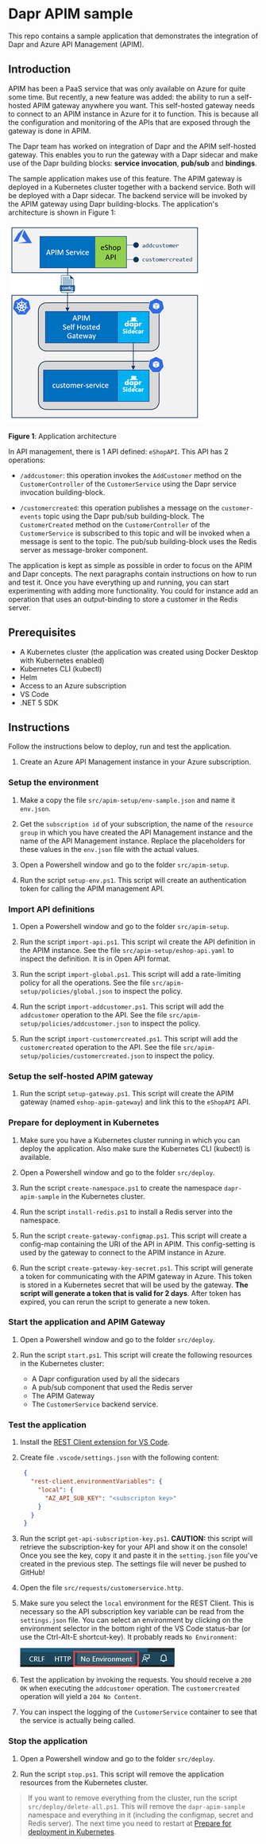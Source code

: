 # Dapr APIM sample

This repo contains a sample application that demonstrates the integration of Dapr and Azure API Management (APIM).

## Introduction

APIM has been a PaaS service that was only available on Azure for quite some time. But recently, a new feature was added: the ability to run a self-hosted APIM gateway anywhere you want. This self-hosted gateway needs to connect to an APIM instance in Azure for it to function. This is because all the configuration and monitoring of the APIs that are exposed through the gateway is done in APIM.

The Dapr team has worked on integration of Dapr and the APIM self-hosted gateway. This enables you to run the gateway with a Dapr sidecar and make use of the Dapr building blocks: **service invocation**, **pub/sub** and **bindings**.

The sample application makes use of this feature. The APIM gateway is deployed in a Kubernetes cluster together with a backend service. Both will be deployed with a Dapr sidecar. The backend service will be invoked by the APIM gateway using Dapr building-blocks. The application's architecture is shown in Figure 1:

![Application architecture](/img/app-architecture.png)

**Figure 1**: Application architecture

In API management, there is 1 API defined: `eShopAPI`. This API has 2 operations:  

- `/addcustomer`: this operation invokes the `AddCustomer` method on the `CustomerController` of the `CustomerService` using the Dapr service invocation building-block.

- `/customercreated`: this operation publishes a message on the `customer-events` topic using the Dapr pub/sub building-block. The `CustomerCreated` method on the `CustomerController` of the `CustomerService` is subscribed to this topic and will be invoked when a message is sent to the topic. The pub/sub building-block uses the Redis server as message-broker component.

The application is kept as simple as possible in order to focus on the APIM and Dapr concepts. The next paragraphs contain instructions on how to run and test it. Once you have everything up and running, you can start experimenting with adding more functionality. You could for instance add an operation that uses an output-binding to store a customer in the Redis server.

## Prerequisites

- A Kubernetes cluster (the application was created using Docker Desktop with Kubernetes enabled)
- Kubernetes CLI (kubectl)
- Helm
- Access to an Azure subscription
- VS Code
- .NET 5 SDK

## Instructions

Follow the instructions below to deploy, run and test the application.

1. Create an Azure API Management instance in your Azure subscription.

### Setup the environment

1. Make a copy the file `src/apim-setup/env-sample.json` and name it `env.json`.

1. Get the `subscription id` of your subscription, the name of the `resource group` in which you have created the API Management instance and the name of the API Management instance. Replace the placeholders for these values in the `env.json` file with the actual values.

1. Open a Powershell window and go to the folder `src/apim-setup`.

1. Run the script `setup-env.ps1`. This script will create an authentication token for calling the APIM management API.

### Import API definitions

1. Open a Powershell window and go to the folder `src/apim-setup`.

1. Run the script `import-api.ps1`. This script wil create the API definition in the APIM instance. See the file `src/apim-setup/eshop-api.yaml` to inspect the definition. It is in Open API format.

1. Run the script `import-global.ps1`. This script will add a rate-limiting policy for all the operations. See the file `src/apim-setup/policies/global.json` to inspect the policy.

1. Run the script `import-addcustomer.ps1`. This script will add the `addcustomer` operation to the API. See the file `src/apim-setup/policies/addcustomer.json` to inspect the policy.

1. Run the script `import-customercreated.ps1`. This script will add the `customercreated` operation to the API. See the file `src/apim-setup/policies/customercreated.json` to inspect the policy.

### Setup the self-hosted APIM gateway

1. Run the script `setup-gateway.ps1`. This script will create the APIM gateway (named `eshop-apim-gateway`) and link this to the `eShopAPI` API.

### Prepare for deployment in Kubernetes

1. Make sure you have a Kubernetes cluster running in which you can deploy the application. Also make sure the Kubernetes CLI (kubectl) is available.

1. Open a Powershell window and go to the folder `src/deploy`.

1. Run the script `create-namespace.ps1` to create the namespace `dapr-apim-sample` in the Kubernetes cluster.

1. Run the script `install-redis.ps1` to install a Redis server into the namespace.

1. Run the script `create-gateway-configmap.ps1`. This script will create a config-map containing the URI of the API in APIM. This config-setting is used by the gateway to connect to the APIM instance in Azure.

1. Run the script `create-gateway-key-secret.ps1`. This script will generate a token for communicating with the APIM gateway in Azure. This token is stored in a Kubernetes secret that will be used by the gateway. **The script will generate a token that is valid for 2 days**. After token has expired, you can rerun the script to generate a new token.

### Start the application and APIM Gateway

1. Open a Powershell window and go to the folder `src/deploy`.

1. Run the script `start.ps1`. This script will create the following resources in the Kubernetes cluster:
    - A Dapr configuration used by all the sidecars
    - A pub/sub component that used the Redis server
    - The APIM Gateway
    - The `CustomerService` backend service.
  
### Test the application

1. Install the [REST Client extension for VS Code](https://marketplace.visualstudio.com/items?itemName=humao.rest-client).

1. Create file `.vscode/settings.json` with the following content:

   ```json
    {
      "rest-client.environmentVariables": {
        "local": {
          "AZ_API_SUB_KEY": "<subscripton key>"
        }
      }
    }
   ```

1. Run the script `get-api-subscription-key.ps1`. **CAUTION:** this script will retrieve the subscription-key for your API and show it on the console! Once you see the key, copy it and paste it in the `setting.json` file you've created in the previous step. The settings file will never be pushed to GitHub!

1. Open the file `src/requests/customerservice.http`.

1. Make sure you select the `local` environment for the REST Client. This is necessary so the API subscription key variable can be read from the `settings.json` file. You can select an environment by clicking on the environment selector in the bottom right of the VS Code status-bar (or use the Ctrl-Alt-E shortcut-key). It probably reads `No Environment`:

   ![Select REST Client environment](img/select-rest-client-env.png)

1. Test the application by invoking the requests. You should receive a `200 OK` when executing the `addcustomer` operation. The `customercreated` operation will yield a `204 No Content`.

1. You can inspect the logging of the `CustomerService` container to see that the service is actually being called.

### Stop the application

1. Open a Powershell window and go to the folder `src/deploy`.

1. Run the script `stop.ps1`. This script will remove the application resources from the Kubernetes cluster.

> If you want to remove everything from the cluster, run the script `src/deploy/delete-all.ps1`. This will remove the `dapr-apim-sample` namespace and everything in it (including the configmap, secret and Redis server). The next time you need to restart at [Prepare for deployment in Kubernetes](#Prepare-for-deployment-in-Kubernetes).
